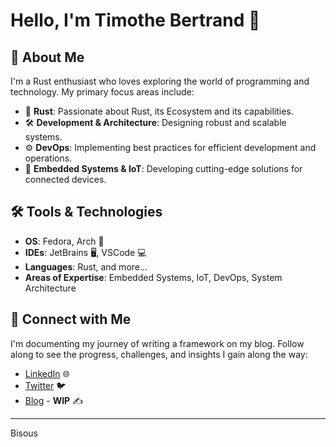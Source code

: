 # Hello, I'm Timothe Bertrand 👋

## 🌟 About Me

I'm a Rust enthusiast who loves exploring the world of programming and technology. My primary focus areas include:

- 🦀 **Rust**: Passionate about Rust, its Ecosystem and its capabilities.
- 🛠️ **Development & Architecture**: Designing robust and scalable systems.
- ⚙️ **DevOps**: Implementing best practices for efficient development and operations.
- 🔧 **Embedded Systems & IoT**: Developing cutting-edge solutions for connected devices.

## 🛠️ Tools & Technologies

- **OS**: Fedora, Arch 🐧
- **IDEs**: JetBrains 🖥️, VSCode 💻
- **Languages**: Rust, and more...
- **Areas of Expertise**: Embedded Systems, IoT, DevOps, System Architecture

## 🔗 Connect with Me
I'm documenting my journey of writing a framework on my blog. Follow along to see the progress, challenges, and insights I gain along the way:

- [LinkedIn](https://www.linkedin.com/in/timothé-bertrand-🦀-1a178b200/) 🌐
- [Twitter](https://x.com/Fingardee) 🐦
- [Blog](https://blog.fingarde.fr) - **WIP** ✍️
---

Bisous
